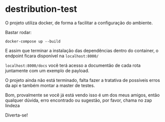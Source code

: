 # destribution-test

O projeto utiliza docker, de forma a facilitar a configuração do ambiente.

Bastar rodar:

`docker-compose up --build`

E assim que terminar a instalação das dependências dentro do container, o endpoint ficara disponível na `localhost:8000/`

`localhost:8000/docs` você terá acesso a documentão de cada rota juntamente com um exemplo de payload.



O projeto ainda não está terminado, falta fazer a tratativa de possíveis erros da api e também montar a master de testes.

Bom, provalmente se você já está vendo isso é um dos meus amigos, então qualquer dúvida, erro encontrado ou sugestão, por favor, chama no zap lindeza

Diverta-se!
